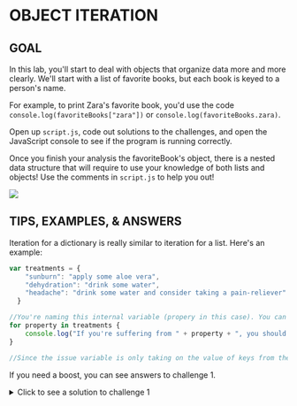 OBJECT ITERATION
=================

GOAL
------------------
In this lab, you'll start to deal with objects that organize data more and more clearly. We'll start with a list of favorite books, but each book is keyed to a person's name.

For example, to print Zara's favorite book, you'd use the code `console.log(favoriteBooks["zara"])` or `console.log(favoriteBooks.zara)`.

Open up `script.js`, code out solutions to the challenges, and open the JavaScript console to see if the program is running correctly.

Once you finish your analysis the favoriteBook's object, there is a nested data structure that will require to use your knowledge of both lists and objects! Use the comments in `script.js` to help you out! 

![](https://media.giphy.com/media/BmmfETghGOPrW/giphy.gif)


TIPS, EXAMPLES, & ANSWERS
-------------------------
Iteration for a dictionary is really similar to iteration for a list. Here's an example:
```javascript
var treatments = {
    "sunburn": "apply some aloe vera",
    "dehydration": "drink some water",
    "headache": "drink some water and consider taking a pain-reliever"
  }

//You're naming this internal variable (propery in this case). You can call it whatever you want, but the more descriptive your variable names, the easier they are to use.
for property in treatments {
    console.log("If you're suffering from " + property + ", you should probably " + treatments[property] + ".") 
}

//Since the issue variable is only taking on the value of keys from the tratements dictionary, we need to use bracket notation to get the matching remedy for each issue.
```

If you need a boost, you can see answers to challenge 1.

<details>
  <summary> Click to see a solution to challenge 1 </summary>

  ```javascript

    //Reassign values for a key in a dictionary the same way we replace items in a list:
  
    favoriteBooks["jeff"] = "The Martian"
  
    // You can print it out to check whether it works by also including this line of debugging code:
  
    console.log(favoriteBooks["jeff"])
  
    //You can also access by using dot notation:
    
    console.log(favoriteBooks.jeff)
  ```

</details>
<br>